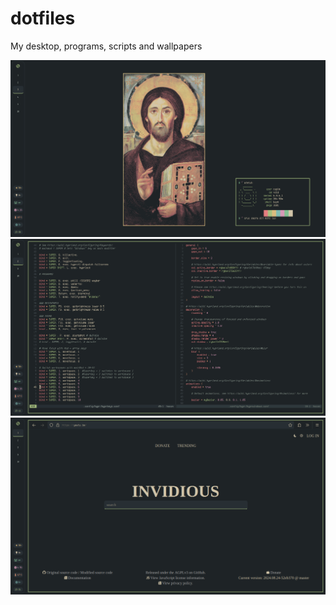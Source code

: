 # dotfiles

My desktop, programs, scripts and wallpapers

![desktop](images/desktop.png)
![terminal](images/terminal.png)
![browser](images/browser.png)
